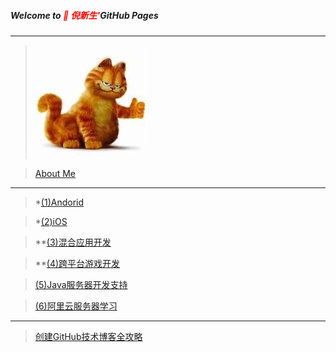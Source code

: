 ##### Welcome to <span style="color:red"> 🍎 倪新生'</span>GitHub Pages
---

>![](AboutMe/logo.png)

>[About Me](AboutMe/nixinsheng.md)

---

>*[(1)Andorid](Android/Android.md)

>*[(2)iOS](iOS/iOS.md)

>**[(3)混合应用开发](hybridApp/hybridApp.md)

>**[(4)跨平台游戏开发](Game/cocos.md)

>[(5)Java服务器开发支持](JavaServer/JavaServer.md)

>[(6)阿里云服务器学习](aliECS/阿里云服务器学习.md)

---

>[创建GitHub技术博客全攻略](http://blog.csdn.net/renfufei/article/details/37725057/)
